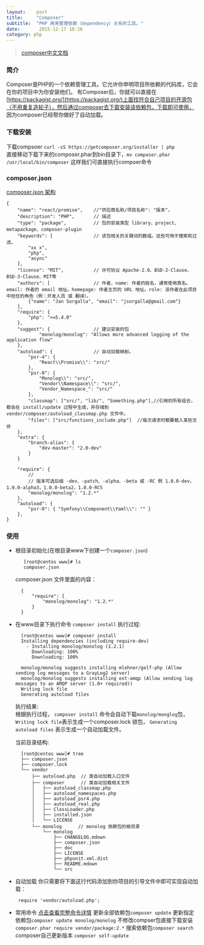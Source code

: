 ```yaml
---
layout:    post
title:     "Composer"
subtitle:  "PHP 用来管理依赖（dependency）关系的工具。"
date:       2015-12-17 10:16
category: php
---
```


> [composer中文文档](http://docs.phpcomposer.com/00-intro.html)


### 简介
Composer是PHP的一个依赖管理工具。它允许你申明项目所依赖的代码库，它会在你的项目中为你安装他们。 有Composer后，你就可以直接在[https://packagist.org/](https://packagist.org/)上面找符合自己项目的开源包（不用重复造轮子），然后通过composer去下载安装该依赖包，下载即可使用， 因为composer已经帮你做好了自动加载。


### 下载安装

下载compsoer `curl -sS https://getcomposer.org/installer | php`  
直接移动下载下来的composer.phar到bin目录下，`mv composer.phar /usr/local/bin/composer` 这样我们可直接执行compoer命令

### composer.json 

[composer.json 架构](http://docs.phpcomposer.com/04-schema.html#package-name)

```
{
    "name": "react/promise",    //"供应商名称/项目名称": "版本"， 
    "description": "PHP",       // 描述
    "type": "package",          // 包的安装类型 library、project、metapackage、composer-plugin
    "keywords": [               // 该包相关的关键词的数组。这些可用于搜索和过滤。
        "xx x",
        "php",
        "async"
    ],   
    "license": "MIT",           // 许可协议 Apache-2.0、BSD-2-Clause、BSD-3-Clause、MIT等
    "authors": [                // 作者，name: 作者的姓名，通常使用真名。  email: 作者的 email 地址。homepage: 作者主页的 URL 地址。role: 该作者在此项目中担任的角色（例：开发人员 或 翻译）。
        {"name": "Jan Sorgalla", "email": "jsorgalla@gmail.com"}
    ],
    "require": {
        "php": ">=5.4.0"
    },
    "suggest": {                // 建议安装的包
            "monolog/monolog": "Allows more advanced logging of the application flow"
    },
    "autoload": {               // 自动加载映射。
        "psr-4": {
            "React\\Promise\\": "src/"
        },
        "psr-0": {
            "Monolog\\": "src/",
            "Vendor\\Namespace\\": "src/",
            "Vendor_Namespace_": "src/"
        },
        "classmap": ["src/", "lib/", "Something.php"],//引用的所有组合，都会在 install/update 过程中生成，并存储到 vendor/composer/autoload_classmap.php 文件中。
        "files": ["src/functions_include.php"]  //每次请求时都要载入某些文件
    },
    "extra": {
        "branch-alias": {
            "dev-master": "2.0-dev"
        }
    }
        
    "require": {  
        // 
        // 版本可选后缀 -dev、-patch、-alpha、-beta 或 -RC 例 1.0.0-dev，1.0.0-alpha3，1.0.0-beta2，1.0.0-RC5
        "monolog/monolog": "1.2.*" 
    },
    "autoload": {
        "psr-0": { "Symfony\\Component\\Yaml\\": "" }
    },
}
```

### 使用

* 根目录初始化(在根目录www下创建一个`composer.json`) 

         [root@centos www]# ls
         composer.json 
             
    composer.json 文件里面的内容：

        {
            "require": {
                "monolog/monolog": "1.2.*"
            }
        }

* 在www目录下执行命令 `composer install`
    执行过程:    
      
        [root@centos www]# composer install 
        Installing dependencies (including require-dev)
          - Installing monolog/monolog (1.2.1)
            Downloading: 100%         
            Downloading: 100%         
        
        monolog/monolog suggests installing mlehner/gelf-php (Allow sending log messages to a GrayLog2 server)
        monolog/monolog suggests installing ext-amqp (Allow sending log messages to an AMQP server (1.0+ required))
        Writing lock file
        Generating autoload files
    
    执行结果:    
    根据执行过程， `composer install` 命令会自动下载`monolog/monglog`包，  `Writing lock file`表示生成一个composer.lock 锁包，
    `Generating autoload files` 表示生成一个自动加载文件。
    
     当前目录结构:
     
        [root@centos www]# tree
        ├── composer.json
        ├── composer.lock
        └── vendor
            ├── autoload.php  // 类自动加载入口文件
            ├── composer      // 类自动加载相关文件
            │   ├── autoload_classmap.php    
            │   ├── autoload_namespaces.php  
            │   ├── autoload_psr4.php
            │   ├── autoload_real.php
            │   ├── ClassLoader.php      
            │   ├── installed.json
            │   └── LICENSE
            └── monolog      // monolog 依赖包的根目录 
                └── monolog
                    ├── CHANGELOG.mdown
                    ├── composer.json
                    ├── doc
                    ├── LICENSE
                    ├── phpunit.xml.dist
                    ├── README.mdown
                    └── src

 * 自动加载
    你只需要将下面这行代码添加到你项目的引导文件中即可实现自动加载：
    
        require 'vendor/autoload.php';

 * 常用命令 [点击查看完整命令详情](http://docs.phpcomposer.com/03-cli.html)
   更新全部依赖包`composer update` 更新指定依赖包`composer update monolog/monolog` 
   不修改compser包直接下载安装`composer.phar require vendor/package:2.*`
   搜索依赖包`composer search` 
   composer自己更新版本 `composer self-update`

     
         
